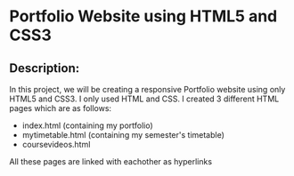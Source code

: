 # Portfolio Website using HTML5 and CSS3

## Description:
In this project, we will be creating a responsive Portfolio website using only HTML5 and CSS3. I only used HTML and CSS. I created 3 different HTML pages which are as follows:
- index.html (containing my portfolio)
- mytimetable.html (containing my semester's timetable)
- coursevideos.html


All these pages are linked with eachother as hyperlinks
